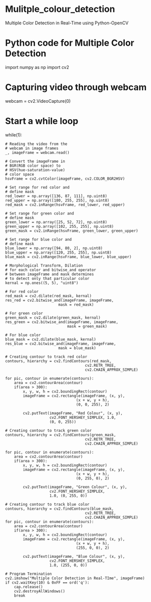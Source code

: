 # Mulitple_colour_detection
Multiple Color Detection in Real-Time using Python-OpenCV
# Python code for Multiple Color Detection


import numpy as np
import cv2


# Capturing video through webcam
webcam = cv2.VideoCapture(0)

# Start a while loop
while(1):
	
	# Reading the video from the
	# webcam in image frames
	_, imageFrame = webcam.read()

	# Convert the imageFrame in
	# BGR(RGB color space) to
	# HSV(hue-saturation-value)
	# color space
	hsvFrame = cv2.cvtColor(imageFrame, cv2.COLOR_BGR2HSV)

	# Set range for red color and
	# define mask
	red_lower = np.array([136, 87, 111], np.uint8)
	red_upper = np.array([180, 255, 255], np.uint8)
	red_mask = cv2.inRange(hsvFrame, red_lower, red_upper)

	# Set range for green color and
	# define mask
	green_lower = np.array([25, 52, 72], np.uint8)
	green_upper = np.array([102, 255, 255], np.uint8)
	green_mask = cv2.inRange(hsvFrame, green_lower, green_upper)

	# Set range for blue color and
	# define mask
	blue_lower = np.array([94, 80, 2], np.uint8)
	blue_upper = np.array([120, 255, 255], np.uint8)
	blue_mask = cv2.inRange(hsvFrame, blue_lower, blue_upper)
	
	# Morphological Transform, Dilation
	# for each color and bitwise_and operator
	# between imageFrame and mask determines
	# to detect only that particular color
	kernal = np.ones((5, 5), "uint8")
	
	# For red color
	red_mask = cv2.dilate(red_mask, kernal)
	res_red = cv2.bitwise_and(imageFrame, imageFrame,
							mask = red_mask)
	
	# For green color
	green_mask = cv2.dilate(green_mask, kernal)
	res_green = cv2.bitwise_and(imageFrame, imageFrame,
								mask = green_mask)
	
	# For blue color
	blue_mask = cv2.dilate(blue_mask, kernal)
	res_blue = cv2.bitwise_and(imageFrame, imageFrame,
							mask = blue_mask)

	# Creating contour to track red color
	contours, hierarchy = cv2.findContours(red_mask,
										cv2.RETR_TREE,
										cv2.CHAIN_APPROX_SIMPLE)
	
	for pic, contour in enumerate(contours):
		area = cv2.contourArea(contour)
		if(area > 300):
			x, y, w, h = cv2.boundingRect(contour)
			imageFrame = cv2.rectangle(imageFrame, (x, y),
									(x + w, y + h),
									(0, 0, 255), 2)
			
			cv2.putText(imageFrame, "Red Colour", (x, y),
						cv2.FONT_HERSHEY_SIMPLEX, 1.0,
						(0, 0, 255))	

	# Creating contour to track green color
	contours, hierarchy = cv2.findContours(green_mask,
										cv2.RETR_TREE,
										cv2.CHAIN_APPROX_SIMPLE)
	
	for pic, contour in enumerate(contours):
		area = cv2.contourArea(contour)
		if(area > 300):
			x, y, w, h = cv2.boundingRect(contour)
			imageFrame = cv2.rectangle(imageFrame, (x, y),
									(x + w, y + h),
									(0, 255, 0), 2)
			
			cv2.putText(imageFrame, "Green Colour", (x, y),
						cv2.FONT_HERSHEY_SIMPLEX,
						1.0, (0, 255, 0))

	# Creating contour to track blue color
	contours, hierarchy = cv2.findContours(blue_mask,
										cv2.RETR_TREE,
										cv2.CHAIN_APPROX_SIMPLE)
	for pic, contour in enumerate(contours):
		area = cv2.contourArea(contour)
		if(area > 300):
			x, y, w, h = cv2.boundingRect(contour)
			imageFrame = cv2.rectangle(imageFrame, (x, y),
									(x + w, y + h),
									(255, 0, 0), 2)
			
			cv2.putText(imageFrame, "Blue Colour", (x, y),
						cv2.FONT_HERSHEY_SIMPLEX,
						1.0, (255, 0, 0))
			
	# Program Termination
	cv2.imshow("Multiple Color Detection in Real-TIme", imageFrame)
	if cv2.waitKey(10) & 0xFF == ord('q'):
		cap.release()
		cv2.destroyAllWindows()
		break


